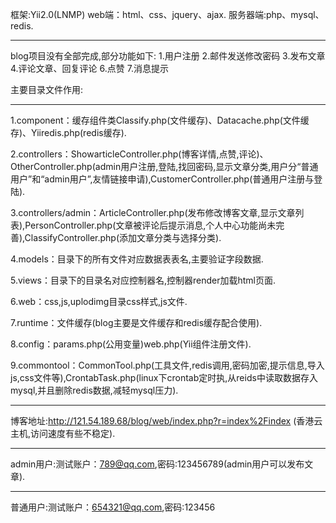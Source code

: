 框架:Yii2.0(LNMP) web端：html、css、jquery、ajax. 服务器端:php、mysql、redis.
*********************************************************************
blog项目没有全部完成,部分功能如下: 1.用户注册 2.邮件发送修改密码 3.发布文章 4.评论文章、回复评论 6.点赞 7.消息提示

主要目录文件作用: 
*********************************************************************
1.component：缓存组件类Classify.php(文件缓存)、Datacache.php(文件缓存)、Yiiredis.php(redis缓存).

2.controllers：ShowarticleController.php(博客详情,点赞,评论)、OtherController.php(admin用户注册,登陆,找回密码,显示文章分类,用户分“普通用户”和“admin用户”,友情链接申请),CustomerController.php(普通用户注册与登陆).

3.controllers/admin：ArticleController.php(发布修改博客文章,显示文章列表),PersonController.php(文章被评论后提示消息,个人中心功能尚未完善),ClassifyController.php(添加文章分类与选择分类).

4.models：目录下的所有文件对应数据表表名,主要验证字段数据.

5.views：目录下的目录名对应控制器名,控制器render加载html页面.

6.web：css,js,uplodimg目录css样式,js文件.

7.runtime：文件缓存(blog主要是文件缓存和redis缓存配合使用).

8.config：params.php(公用变量)web.php(Yii组件注册文件).

9.commontool：CommonTool.php(工具文件,redis调用,密码加密,提示信息,导入js,css文件等),CrontabTask.php(linux下crontab定时执,从reids中读取数据存入mysql,并且删除redis数据,减轻mysql压力).
*********************************************************************
博客地址:http://121.54.189.68/blog/web/index.php?r=index%2Findex     (香港云主机,访问速度有些不稳定).
*********************************************************************
admin用户:测试账户：789@qq.com,密码:123456789(admin用户可以发布文章).
*********************************************************************
普通用户:测试账户：654321@qq.com,密码:123456
